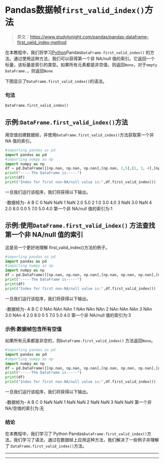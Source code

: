 # Pandas数据帧`first_valid_index()`方法

> 原文：<https://www.studytonight.com/pandas/pandas-dataframe-first_valid_index-method>

在本教程中，我们将学习[Python](https://www.studytonight.com/python/getting-started-with-python)Pandas`DataFrame.first_valid_index()` 的方法。通过使用这种方法，我们可以获得第一个非 NA/null 值的索引。它返回一个标量，该标量是索引的类型。如果所有元素都是非空值，则返回`None`，对于`empty DataFrame.`，则返回`None`

下图显示了`DataFrame.first_valid_index()`的语法。

### 句法

```py
DataFrame.first_valid_index()
```

## 示例:`DataFrame.first_valid_index()`方法

用空值创建数据帧，并使用`DataFrame.first_valid_index()`方法获取第一个非 NA 值的索引。

```py
#importing pandas as pd
import pandas as pd
#importing numpy as np
import numpy as np
df = pd.DataFrame([[np.nan, np.nan, np.nan],[np.nan, 2,5],[1, 3, 4],[np.nan,3,np.nan],[2, 8, 0],[7, 5, 4]],columns=list('ABC'))
print("-----The DataFrame is-----")
print(df)
print("Index for first non-NA/null value is:",df.first_valid_index())
```

一旦我们运行该程序，我们将获得以下输出。

-数据帧为-
A B C
0 NaN NaN
1 NaN 2.0 5.0
2 1.0 3.0 4.0
3 NaN 3.0 NaN
4 2.0 8.0 0.0
5 7.0 5.0 4.0
第一个非 NA/null 值的索引为:1

## 示例:使用``DataFrame.first_valid_index()`` 方法查找第一个非 NA/null 值的索引

这是另一个更好地理解 first_valid_index()方法的例子。

```py
#importing pandas as pd
import pandas as pd
#importing numpy as np
import numpy as np
df = pd.DataFrame([[np.nan, np.nan, np.nan],[np.nan, np.nan, np.nan],[np.nan, np.nan, np.nan],[np.nan,3,np.nan],[2, 8, 0],[7, 5, 4]],columns=list('ABC'))
print("-----The DataFrame is-----")
print(df)
print("Index for first non-NA/null value is:",df.first_valid_index())
```

一旦我们运行该程序，我们将获得以下输出。

-数据帧为-
A B C
0 NAn NAn NAn
1 NAn NAn NAn
2 NAn NAn NAn
3 NAn 3.0 NAn
4 2.0 8.0 0
5 7.0 5.0 4.0
第一个非 NA/null 值的索引为:3

### 示例:数据帧包含所有空值

如果所有元素都是非空的，则``DataFrame.first_valid_index()`` 方法返回`None`。

```py
#importing pandas as pd
import pandas as pd
#importing numpy as np
import numpy as np
df = pd.DataFrame([[np.nan, np.nan, np.nan],[np.nan, np.nan, np.nan],[np.nan, np.nan, np.nan],[np.nan, np.nan, np.nan]],columns=list('ABC'))
print("-----The DataFrame is-----")
print(df)
print("Index for first non-NA/null value is:",df.first_valid_index())
```

一旦我们运行该程序，我们将获得以下输出。

-数据帧为-
A B C
0 NaN NaN
1 NaN NaN
2 NaN NaN
3 NaN NaN
第一个非 NA/空值的索引为:无

### 结论

在本教程中，我们学习了 Python Pandas`DataFrame.first_valid_index()`方法。我们学习了语法，通过在数据帧上应用这种方法，我们解决了一些例子并理解了 `DataFrame.first_valid_index()`方法。

* * *

* * *